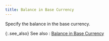 ```yaml
---
title: Balance in Base Currency
---
```



Specify the balance in the base currency.


{:.see_also}
See also
: [Balance  in Base Currency](JavaScript:RelatedTopics1.Click())<!--Metadata type="DesignerControl" startspan
<object CLASSID="clsid:ADB880A6-D8FF-11CF-9377-00AA003B7A11"
	ID=RelatedTopics1
	TYPE="application/x-oleobject">
</object>-->

<object classid="clsid:ADB880A6-D8FF-11CF-9377-00AA003B7A11" id="RelatedTopics1" type="application/x-oleobject"> 
 <param name="Command" value="Related Topics">
<param name="Window" value="second">
<param name="Item1" value="Balance in Base Currency;{{site.mv_chm}}/finding-vendors/find-vendor-details/more-choices/balance_in_base_currency_find_vendors_dialog_box_more_choices_vendors_content.html">
</object><!--Metadata type="DesignerControl" endspan-->
